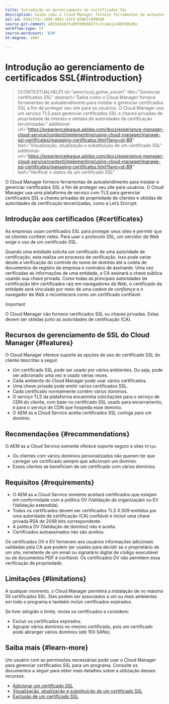 ```yaml
---
title: Introdução ao gerenciamento de certificados SSL
description: Saiba como o Cloud Manager fornece ferramentas de autoatendimento para instalar certificados SSL.
exl-id: 0d41723c-c096-4882-a3fd-050b7c9996d8
source-git-commit: a01583483fa89f89b60277c2ce4e1c440590e96c
workflow-type: ht
source-wordcount: '630'
ht-degree: 100%

---
```



# Introdução ao gerenciamento de certificados SSL{#introduction}

>[!CONTEXTUALHELP]
>id="aemcloud_golive_sslcert"
>title="Gerenciar certificados SSL"
>abstract="Saiba como o Cloud Manager fornece ferramentas de autoatendimento para instalar e gerenciar certificados SSL a fim de proteger seu site para os usuários. O Cloud Manager usa um serviço TLS para gerenciar certificados SSL e chaves privadas de propriedade de clientes e obtidas de autoridades de certificação terceirizadas."
>additional-url="https://experienceleague.adobe.com/docs/experience-manager-cloud-service/content/implementing/using-cloud-manager/manage-ssl-certificates/managing-certificates.html?lang=pt-BR" text="Visualização, atualização e substituição de um certificado SSL"
>additional-url="https://experienceleague.adobe.com/docs/experience-manager-cloud-service/content/implementing/using-cloud-manager/manage-ssl-certificates/managing-certificates.html?lang=pt-BR" text="Verificar o status de um certificado SSL"

O Cloud Manager fornece ferramentas de autoatendimento para instalar e gerenciar certificados SSL a fim de proteger seu site para usuários. O Cloud Manager usa uma plataforma de serviço com TLS para gerenciar certificados SSL e chaves privadas de propriedade de clientes e obtidas de autoridades de certificação terceirizadas, como a Let’s Encrypt.

## Introdução aos certificados {#certificates}

As empresas usam certificados SSL para proteger seus sites e permitir que os clientes confiem neles. Para usar o protocolo SSL, um servidor da Web exige o uso de um certificado SSL.

Quando uma entidade solicita um certificado de uma autoridade de certificação, esta realiza um processo de verificação. Isso pode variar desde a verificação do controle do nome de domínio até a coleta de documentos de registro da empresa e contratos de assinante. Uma vez verificadas as informações de uma entidade, a CA assinará a chave pública usando sua chave privada. Como todas as principais autoridades de certificação têm certificados raiz em navegadores da Web, o certificado da entidade será vinculado por meio de uma *cadeia de confiança* e o navegador da Web o reconhecerá como um certificado confiável.

>[!IMPORTANT]
>
>O Cloud Manager não fornece certificados SSL ou chaves privadas. Estas devem ser obtidas junto às autoridades de certificação (CA).

## Recursos de gerenciamento de SSL do Cloud Manager {#features}

O Cloud Manager oferece suporte às opções de uso do certificado SSL do cliente descritas a seguir.

* Um certificado SSL pode ser usado por vários ambientes. Ou seja, pode ser adicionado uma vez e usado várias vezes.
* Cada ambiente do Cloud Manager pode usar vários certificados.
* Uma chave privada pode emitir vários certificados SSL.
* Cada certificado normalmente contém vários domínios.
* O serviço TLS da plataforma encaminha solicitações para o serviço de CDN do cliente, com base no certificado SSL usado para encerramento, e para o serviço de CDN que hospeda esse domínio.
* O AEM as a Cloud Service aceita certificados SSL curinga para um domínio.

## Recomendações {#recommendations}

O AEM as a Cloud Service somente oferece suporte seguro a sites `https`.

* Os clientes com vários domínios personalizados não querem ter que carregar um certificado sempre que adicionam um domínio.
* Esses clientes se beneficiam de um certificado com vários domínios.

## Requisitos {#requirements}

* O AEM as a Cloud Service somente aceitará certificados que estejam em conformidade com a política OV (Validação da organização) ou EV (Validação estendida).
* Todos os certificados devem ser certificados TLS X.509 emitidos por uma autoridade de certificação (CA) confiável e incluir uma chave privada RSA de 2048 bits correspondente.
* A política DV (Validação de domínio) não é aceita.
* Certificados autoassinados não são aceitos.

Os certificados OV e EV fornecem aos usuários informações adicionais validadas pela CA que podem ser usadas para decidir se o proprietário de um site, remetente de um email ou signatário digital de código executável ou de documentos PDF é confiável. Os certificados DV não permitem essa verificação de propriedade.

## Limitações {#limitations}

A qualquer momento, o Cloud Manager permitirá a instalação de no máximo 50 certificados SSL. Eles podem ser associados a um ou mais ambientes em todo o programa e também incluir certificados expirados.

Se tiver atingido o limite, revise os certificados e considere:

* Excluir os certificados expirados.
* Agrupar vários domínios no mesmo certificado, pois um certificado pode abranger vários domínios (até 100 SANs).

## Saiba mais {#learn-more}

Um usuário com as permissões necessárias pode usar o Cloud Manager para gerenciar certificados SSL para um programa. Consulte os documentos a seguir para obter mais detalhes sobre a utilização desses recursos.

* [Adicionar um certificado SSL](/help/implementing/cloud-manager/managing-ssl-certifications/add-ssl-certificate.md)
* [Visualização, atualização e substituição de um certificado SSL](/help/implementing/cloud-manager/managing-ssl-certifications/managing-certificates.md)
* [Exclusão de um certificado SSL](/help/implementing/cloud-manager/managing-ssl-certifications/managing-certificates.md)

